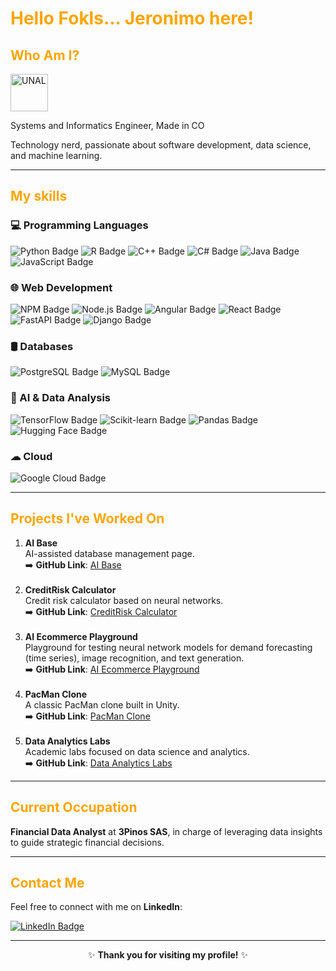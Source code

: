 <h1 style="color: #FFA500;">Hello Fokls... Jeronimo here!</h1>

<h2 style="color: #FFA500;">Who Am I?</h2>

<a href="https://unal.edu.co/" title="UNAL" style="text-decoration: none;">
  <img src="https://upload.wikimedia.org/wikipedia/commons/c/c4/Escudo_unal_2016.png" alt="UNAL" height="60px" style="vertical-align: middle; margin-right: 6px;"/>
</a>

Systems and Informatics Engineer, Made in CO <br/>
  
Technology nerd, passionate about software development, data science, and machine learning.
</p>

---

<h2 style="color: #FFA500;">My skills</h2>

### 💻 Programming Languages  
<a href="https://docs.python.org/3/" title="Python Documentation" style="text-decoration:none;">
    <img src="https://img.shields.io/badge/Python-3776AB?style=for-the-badge&logo=python&logoColor=white" alt="Python Badge"/>
</a>
<a href="https://cran.r-project.org/manuals.html" title="R Documentation" style="text-decoration:none;">
    <img src="https://img.shields.io/badge/R-276DC3?style=for-the-badge&logo=r&logoColor=white" alt="R Badge"/>
</a>
<a href="https://cplusplus.com/reference/" title="C++ Documentation" style="text-decoration:none;">
    <img src="https://img.shields.io/badge/C++-00599C?style=for-the-badge&logo=c%2B%2B&logoColor=white" alt="C++ Badge"/>
</a>
<a href="https://docs.microsoft.com/en-us/dotnet/csharp/" title="C# Documentation" style="text-decoration:none;">
    <img src="https://img.shields.io/badge/C%23-239120?style=for-the-badge&logo=c-sharp&logoColor=white" alt="C# Badge"/>
</a>
<a href="https://docs.oracle.com/en/java/" title="Java Documentation" style="text-decoration:none;">
    <img src="https://img.shields.io/badge/Java-007396?style=for-the-badge&logo=java&logoColor=white" alt="Java Badge"/>
</a>
<a href="https://developer.mozilla.org/en-US/docs/Web/JavaScript" title="JavaScript Documentation" style="text-decoration:none;">
    <img src="https://img.shields.io/badge/JavaScript-F7DF1E?style=for-the-badge&logo=javascript&logoColor=black" alt="JavaScript Badge"/>
</a>

### 🌐 Web Development 

<a href="https://docs.npmjs.com/" title="NPM Documentation" style="text-decoration:none;">
    <img src="https://img.shields.io/badge/NPM-CB3837?style=for-the-badge&logo=npm&logoColor=white" alt="NPM Badge"/>
</a>
<a href="https://nodejs.org/en/docs/" title="Node.js Documentation" style="text-decoration:none;">
    <img src="https://img.shields.io/badge/Node.js-339933?style=for-the-badge&logo=node.js&logoColor=white" alt="Node.js Badge"/>
</a>
<a href="https://angular.io/docs" title="Angular Documentation" style="text-decoration:none;">
    <img src="https://img.shields.io/badge/Angular-DD0031?style=for-the-badge&logo=angular&logoColor=white" alt="Angular Badge"/>
</a>
<a href="https://reactjs.org/docs/getting-started.html" title="React Documentation" style="text-decoration:none;">
    <img src="https://img.shields.io/badge/React-61DAFB?style=for-the-badge&logo=react&logoColor=black" alt="React Badge"/>
</a>
<a href="https://fastapi.tiangolo.com/" title="FastAPI Documentation" style="text-decoration:none;">
    <img src="https://img.shields.io/badge/FastAPI-009688?style=for-the-badge&logo=fastapi&logoColor=white" alt="FastAPI Badge"/>
</a>
<a href="https://docs.djangoproject.com/en/stable/" title="Django Documentation" style="text-decoration:none;">
    <img src="https://img.shields.io/badge/Django-092E20?style=for-the-badge&logo=django&logoColor=white" alt="Django Badge"/>
</a>

### 🛢️ Databases  
<a href="https://www.postgresql.org/docs/" title="PostgreSQL Documentation" style="text-decoration:none;">
    <img src="https://img.shields.io/badge/PostgreSQL-336791?style=for-the-badge&logo=postgresql&logoColor=white" alt="PostgreSQL Badge"/>
</a>
<a href="https://dev.mysql.com/doc/" title="MySQL Documentation" style="text-decoration:none;">
    <img src="https://img.shields.io/badge/MySQL-4479A1?style=for-the-badge&logo=mysql&logoColor=white" alt="MySQL Badge"/>
</a>

### 🤖 AI & Data Analysis  
<a href="https://www.tensorflow.org/learn" title="TensorFlow Documentation" style="text-decoration:none;">
    <img src="https://img.shields.io/badge/TensorFlow-FF6F00?style=for-the-badge&logo=tensorflow&logoColor=white" alt="TensorFlow Badge"/>
</a>
<a href="https://scikit-learn.org/stable/user_guide.html" title="Scikit-learn Documentation" style="text-decoration:none;">
    <img src="https://img.shields.io/badge/Scikit--learn-F7931E?style=for-the-badge&logo=scikit-learn&logoColor=white" alt="Scikit-learn Badge"/>
</a>
<a href="https://pandas.pydata.org/docs/" title="Pandas Documentation" style="text-decoration:none;">
    <img src="https://img.shields.io/badge/Pandas-150458?style=for-the-badge&logo=pandas&logoColor=white" alt="Pandas Badge"/>
</a>
<a href="https://huggingface.co/docs" title="Hugging Face Documentation" style="text-decoration:none;">
    <img src="https://img.shields.io/badge/Hugging%20Face-FF4F8B?style=for-the-badge&logo=hugging-face&logoColor=white" alt="Hugging Face Badge"/>
</a>

### ☁ Cloud  
<a href="https://cloud.google.com/docs" title="Google Cloud Documentation" style="text-decoration:none;">
    <img src="https://img.shields.io/badge/Google%20Cloud-4285F4?style=for-the-badge&logo=google-cloud&logoColor=white" alt="Google Cloud Badge"/>
</a>


---

<h2 style="color: #FFA500;">Projects I've Worked On</h2>
<ol>
  <li><strong>AI Base</strong><br/>
      AI-assisted database management page.<br/>
      ➡️ <strong>GitHub Link</strong>: <a href="https://github.com/JEROLPOA2/AI-Base" title="https://github.com/JEROLPOA2/AI-Base">AI Base</a>
  </li>
  <br/>
  <li><strong>CreditRisk Calculator</strong><br/>
      Credit risk calculator based on neural networks.<br/>
      ➡️ <strong>GitHub Link</strong>: <a href="https://github.com/primolechuga/creditRisk" title="https://github.com/primolechuga/creditRisk">CreditRisk Calculator</a>
  </li>
  <br/>
  <li><strong>AI Ecommerce Playground</strong><br/>
      Playground for testing neural network models for demand forecasting (time series), image recognition, and text generation.<br/>
      ➡️ <strong>GitHub Link</strong>: <a href="https://github.com/primolechuga/Ecommerce-Back-End" title="https://github.com/primolechuga/Ecommerce-Back-End">AI Ecommerce Playground</a>
  </li>
  <br/>
  <li><strong>PacMan Clone</strong><br/>
      A classic PacMan clone built in Unity.<br/>
      ➡️ <strong>GitHub Link</strong>: <a href="https://github.com/JEROLPOA2/PacManClone" title="https://github.com/JEROLPOA2/PacManClone">PacMan Clone</a>
  </li>
  <br/>
  <li><strong>Data Analytics Labs</strong><br/>
      Academic labs focused on data science and analytics.<br/>
      ➡️ <strong>GitHub Link</strong>: <a href="https://github.com/JEROLPOA2/Data-Analytics-Labs" title="https://github.com/JEROLPOA2/Data-Analytics-Labs">Data Analytics Labs</a>
  </li>
</ol>

---

<h2 style="color: #FFA500;">Current Occupation</h2>
<p><strong>Financial Data Analyst</strong> at <strong>3Pinos SAS</strong>, in charge of leveraging data insights to guide strategic financial decisions.</p>

---

<h2 style="color: #FFA500;">Contact Me</h2>
<p>Feel free to connect with me on <strong>LinkedIn</strong>:</p>
<p>
  <a href="https://www.linkedin.com/in/jerolpoa/">
    <img src="https://img.shields.io/badge/LinkedIn-Connect-blue?style=flat&logo=linkedin" alt="LinkedIn Badge"/>
  </a>
</p>

---

<div align="center">
✨ <strong>Thank you for visiting my profile!</strong> ✨
</div>
